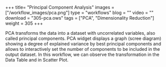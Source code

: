 +++
title= "Principal Component Analysis"
images =  ["/workflow_images/pca.png"]
type = "workflows"
blog =  ""
video = ""
download = "305-pca.ows"
tags = ["PCA", "Dimensionality Reduction"]
weight = 305
+++

PCA transforms the data into a dataset with uncorrelated variables, also called principal components. PCA widget displays a graph (scree diagram) showing a degree of explained variance by best principal components and allows to interactively set the number of components to be included in the output dataset. In this workflow, we can observe the transformation in the Data Table and in Scatter Plot.
